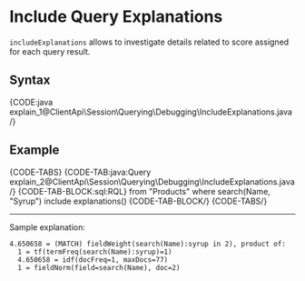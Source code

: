 # Include Query Explanations

`includeExplanations` allows to investigate details related to score assigned for each query result.

## Syntax


{CODE:java explain_1@ClientApi\Session\Querying\Debugging\IncludeExplanations.java /}

## Example

{CODE-TABS}
{CODE-TAB:java:Query explain_2@ClientApi\Session\Querying\Debugging\IncludeExplanations.java /}
{CODE-TAB-BLOCK:sql:RQL}
from "Products" 
where search(Name, "Syrup")
include explanations()
{CODE-TAB-BLOCK/}
{CODE-TABS/}

<hr />
Sample explanation:

```
4.650658 = (MATCH) fieldWeight(search(Name):syrup in 2), product of:
  1 = tf(termFreq(search(Name):syrup)=1)
  4.650658 = idf(docFreq=1, maxDocs=77)
  1 = fieldNorm(field=search(Name), doc=2)
```
